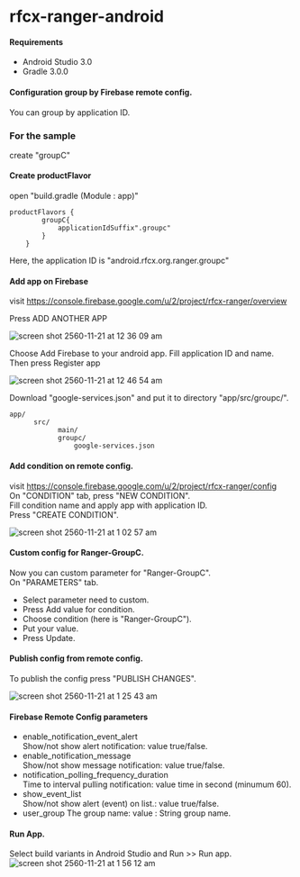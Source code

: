 # rfcx-ranger-android


#### Requirements
- Android Studio 3.0
- Gradle 3.0.0

#### Configuration group by Firebase remote config.
You can group by application ID.<br/>
### For the sample <br/>
create "groupC"

#### Create productFlavor
open "build.gradle (Module : app)"

```
productFlavors { 
        groupC{
            applicationIdSuffix".groupc"
        }
    }
```
Here, the application ID is "android.rfcx.org.ranger.groupc"

#### Add app on Firebase
visit https://console.firebase.google.com/u/2/project/rfcx-ranger/overview

Press ADD ANOTHER APP

![screen shot 2560-11-21 at 12 36 09 am](https://user-images.githubusercontent.com/13133464/33032768-d3625a9a-ce54-11e7-9d8a-553a6b3c1828.png)

Choose Add Firebase to your android app. Fill application ID and name. Then press Register app<br/>

![screen shot 2560-11-21 at 12 46 54 am](https://user-images.githubusercontent.com/13133464/33033040-a8a7d540-ce55-11e7-9b56-aa0caf50884a.png)

Download "google-services.json" and put it to directory "app/src/groupc/".

```
app/
      src/
            main/
            groupc/
                google-services.json
```
#### Add condition on remote config.
visit https://console.firebase.google.com/u/2/project/rfcx-ranger/config <br/>
On "CONDITION" tab, press "NEW CONDITION". <br/>
Fill condition name and apply app with application ID. <br />
Press "CREATE CONDITION". <br/>

![screen shot 2560-11-21 at 1 02 57 am](https://user-images.githubusercontent.com/13133464/33033793-447214b6-ce58-11e7-803f-34fcc8d46dc0.png)

#### Custom config for Ranger-GroupC.
Now you can custom parameter for "Ranger-GroupC".<br/>
On "PARAMETERS" tab.<br/>
- Select parameter need to custom.
- Press Add value for condition.
- Choose condition (here is "Ranger-GroupC").
- Put your value.
- Press Update.

#### Publish config from remote config.
To publish the config press "PUBLISH CHANGES". <br />

![screen shot 2560-11-21 at 1 25 43 am](https://user-images.githubusercontent.com/13133464/33034607-f211af26-ce5a-11e7-849d-33850a80d870.png)

#### Firebase Remote Config parameters
- enable_notification_event_alert  <br/>
  Show/not show alert notification: value true/false.
- enable_notification_message <br/>
  Show/not show message notification: value true/false.
- notification_polling_frequency_duration <br/>
  Time to interval pulling notification: value time in second (minumum 60).
- show_event_list <br/>
  Show/not show alert (event) on list.: value true/false.
- user_group
  The group name: value : String group name.
  
#### Run App.
Select build variants in Android Studio and Run >> Run app.<br/>
![screen shot 2560-11-21 at 1 56 12 am](https://user-images.githubusercontent.com/13133464/33035904-582c17f2-ce5f-11e7-978a-0a593273a6e0.png)
  

